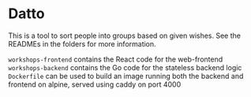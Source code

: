 # Datto

This is a tool to sort people into groups based on given wishes.
See the READMEs in the folders for more information.

`workshops-frontend` contains the React code for the web-frontend
`workshops-backend` contains the Go code for the stateless backend logic
`Dockerfile` can be used to build an image running both the backend and frontend on alpine, served using caddy on port 4000

